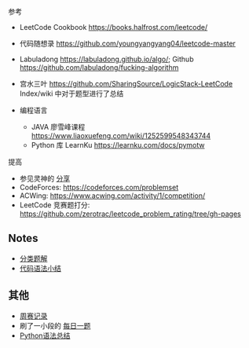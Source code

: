 
参考

- LeetCode Cookbook <https://books.halfrost.com/leetcode/>
- 代码随想录 <https://github.com/youngyangyang04/leetcode-master>
- Labuladong <https://labuladong.github.io/algo/>; Github <https://github.com/labuladong/fucking-algorithm>
- 宫水三叶 <https://github.com/SharingSource/LogicStack-LeetCode> Index/wiki 中对于题型进行了总结

- 编程语言
    - JAVA 廖雪峰课程 <https://www.liaoxuefeng.com/wiki/1252599548343744>
    - Python 库 LearnKu <https://learnku.com/docs/pymotw>

提高

- 参见灵神的 [分享](https://www.bilibili.com/video/BV1RY4y157nW)
- CodeForces: <https://codeforces.com/problemset>
- ACWing: <https://www.acwing.com/activity/1/competition/>
- LeetCode 竞赛题打分: <https://github.com/zerotrac/leetcode_problem_rating/tree/gh-pages>

## Notes

- [分类题解](notes/01-分类总结/分类.md)
- [代码语法小结](notes/language-parctise.md)

## 其他

- [周赛记录](notes/Leetcode-contests.md)
- 刷了一小段的 [每日一题](notes/Leetcode-daily.md)
- [Python语法总结](notes/Python-base.md)
